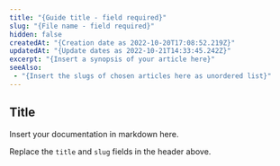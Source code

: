 ```yaml
---
title: "{Guide title - field required}"
slug: "{File name - field required}"
hidden: false
createdAt: "{Creation date as 2022-10-20T17:08:52.219Z}"
updatedAt: "{Update dates as 2022-10-21T14:33:45.242Z}"
excerpt: "{Insert a synopsis of your article here}"
seeAlso:
 - "{Insert the slugs of chosen articles here as unordered list}"
---
```

## Title

Insert your documentation in markdown here. 

Replace the `title` and `slug` fields in the header above. 


